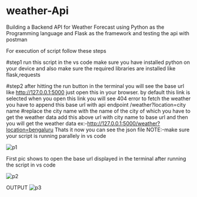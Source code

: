 # weather-Api

Building a Backend API for Weather Forecast using Python as the Programming language and Flask as the framework and testing the api with postman

For execution of script follow these steps


#step1
run this script in the vs code make sure you have installed python on your device and also make sure the required libraries are installed like flask,requests


#step2
after hitting the run button in the terminal you will see the base url like http://127.0.0.1:5000 just open this in your browser.
by default this link is selected when you open this link you will see 404 error to fetch the weather you have to append this base url with api endpoint
/weather?location=city name #replace the city name with the name of the city of which you have to get the weather data
add this above url with city name to base url and then you will get the weather data ex:-http://127.0.0.1:5000/weather?location=bengaluru
Thats it now you can see the json file NOTE:-make sure your script is running parallely in vs code

![p1](https://github.com/Shridharswamy/weather-Api/assets/150256209/9ba9e219-fb9a-475e-8b79-16c2d07d3a21)

First pic shows to open the base url displayed in the terminal after running the script in vs code

![p2](https://github.com/Shridharswamy/weather-Api/assets/150256209/873c9d76-6fd3-4fe2-84af-84d9edab83f4)


OUTPUT
![p3](https://github.com/Shridharswamy/weather-Api/assets/150256209/15aaf1fc-fc1c-400e-8b0a-bbb2a35a2bc3)

